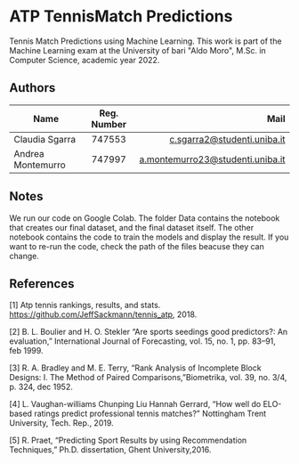 # ATP TennisMatch Predictions

Tennis Match Predictions using Machine Learning. 
This work is part of the Machine Learning exam at the University of bari "Aldo Moro", M.Sc. in Computer Science, academic year 2022.


## Authors 

| Name   |      Reg. Number      |  Mail |
|----------|:-------------:|------:|
| Claudia Sgarra|  747553 | c.sgarra2@studenti.uniba.it |
| Andrea Montemurro|  747997 | a.montemurro23@studenti.uniba.it |


## Notes

We run our code on Google Colab. The folder Data contains the notebook that creates our final dataset, and the final dataset itself.
The other notebook contains the code to train the models and display the result.
If you want to re-run the code, check the path of the files beacuse they can change.


## References

[1] Atp tennis rankings, results, and stats. https://github.com/JeffSackmann/tennis_atp, 2018.

[2] B. L. Boulier and H. O. Stekler “Are sports seedings good predictors?: An evaluation,” International Journal of Forecasting, vol. 15, no. 1, pp. 83–91, feb 1999.
 
[3] R. A. Bradley and M. E. Terry, “Rank Analysis of Incomplete Block Designs: I. The Method of Paired Comparisons,”Biometrika, vol. 39, no. 3/4, p. 324, dec 1952.

[4] L. Vaughan-williams Chunping Liu Hannah Gerrard, “How well do ELO-based ratings predict professional tennis matches?” Nottingham Trent University, Tech. Rep., 2019.

[5] R. Praet, “Predicting Sport Results by using Recommendation Techniques,” Ph.D. dissertation, Ghent University,2016.

